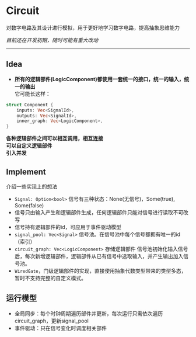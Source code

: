 # Circuit
对数字电路及其设计进行模拟，用于更好地学习数字电路，提高抽象思维能力

*目前还在开发初期，随时可能有重大改动*

---

## Idea
* **所有的逻辑部件(LogicComponent)都使用一套统一的接口，统一的输入，统一的输出**  
它可能长这样：
```rust
struct Component {
    inputs: Vec<SignalId>,
    outputs: Vec<SignalId>,
    inner_graph: Vec<LogicComponent>,
}
```
**各种逻辑部件之间可以相互调用，相互连接**  
**可以自定义逻辑部件**  
**引入并发**

## Implement
介绍一些实现上的想法

* `Signal: Option<bool>` 信号有三种状态：None(无信号)，Some(true), Some(false)
* 信号只由输入产生和逻辑部件生成，任何逻辑部件只能对信号进行读取不可改写
* 信号持有逻辑部件的id，可应用于事件驱动模型
* `signal_pool: Vec<Signal>` 信号池。在信号池中每个信号都拥有唯一的id（索引）
* `circuit_graph: Vec<LogicComponent>` 存储逻辑部件
信号池初始化输入信号后，每次新增逻辑部件，逻辑部件从已有信号中选取输入，并产生输出加入信号池。
* `WiredGate`，门级逻辑部件的实现，直接使用抽象代数类型带来的类型多态，暂时不支持完整的自定义模式。

## 运行模型
* 全局同步：每个时钟周期遍历部件并更新，每次运行只需依次遍历circuit_graph，更新signal_pool  
* 事件驱动：只在信号变化时调度相关部件



